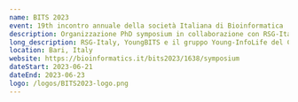```yaml
---
name: BITS 2023
event: 19th incontro annuale della società Italiana di Bioinformatica
description: Organizzazione PhD symposium in collaborazione con RSG-Italy e YoungBITS.
long_description: RSG-Italy, YoungBITS e il gruppo Young-InfoLife del CINI hanno collaborato per organizzare un simposio per dottorandi durante il BITS Annual Meeting. L'obiettivo del simposio è fornire un forum di supporto e stimolante per studenti universitari, di laurea magistrale, dottorandi e giovani ricercatori, offrendo loro l'opportunità di presentare le proprie ricerche e di entrare in contatto con la più ampia comunità italiana di bioinformatica. Il gruppo Young-InfoLife ha contribuito attivamente all'organizzazione e alla promozione dell'evento, con l'obiettivo di favorire lo scambio scientifico tra giovani ricercatori. Il simposio è aperto a tutti i partecipanti interessati al BITS Annual Meeting e incoraggiamo fortemente la partecipazione di ricercatori esperti, che possano fornire preziosi feedback e supporto agli studenti che presenteranno i loro lavori. Il programma del simposio prevede inoltre interventi di scienziati affermati e una tavola rotonda dedicata alle prospettive di carriera in bioinformatica.
location: Bari, Italy
website: https://bioinformatics.it/bits2023/1638/symposium
dateStart: 2023-06-21
dateEnd: 2023-06-23
logo: /logos/BITS2023-logo.png
---
```

